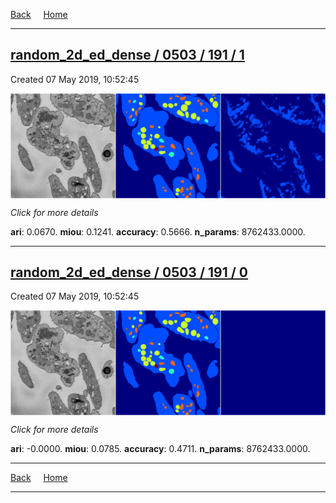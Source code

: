 
[Back](..)&nbsp;&nbsp;&nbsp;&nbsp;&nbsp;[Home](https://leapmanlab.github.io/snapshots)

---

<div class="summary"><a href="1"><h2>random_2d_ed_dense / 0503 / 191 / 1</h2></a><p>Created 07 May 2019, 10:52:45
</p><a href="1"><img src="1/media/summary.png" align="center"></a><p>
<i>Click for more details</i>
</p></div>

**ari**: 0.0670. **miou**: 0.1241. **accuracy**: 0.5666. **n_params**: 8762433.0000. 

---

<div class="summary"><a href="0"><h2>random_2d_ed_dense / 0503 / 191 / 0</h2></a><p>Created 07 May 2019, 10:52:45
</p><a href="0"><img src="0/media/summary.png" align="center"></a><p>
<i>Click for more details</i>
</p></div>

**ari**: -0.0000. **miou**: 0.0785. **accuracy**: 0.4711. **n_params**: 8762433.0000. 

---

[Back](..)&nbsp;&nbsp;&nbsp;&nbsp;&nbsp;[Home](https://leapmanlab.github.io/snapshots)

---